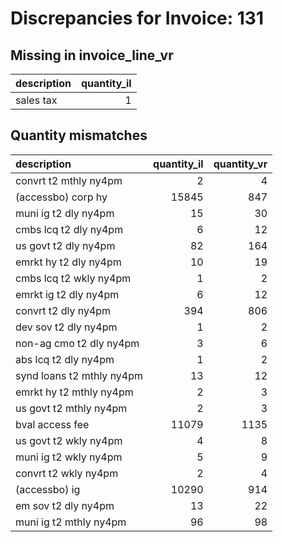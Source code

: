 # Discrepancies for Invoice: 131

## Missing in invoice_line_vr

| description   |   quantity_il |
|:--------------|--------------:|
| sales tax     |             1 |

## Quantity mismatches

| description               |   quantity_il |   quantity_vr |
|:--------------------------|--------------:|--------------:|
| convrt t2 mthly ny4pm     |             2 |             4 |
| (accessbo) corp hy        |         15845 |           847 |
| muni ig t2 dly ny4pm      |            15 |            30 |
| cmbs lcq t2 dly ny4pm     |             6 |            12 |
| us govt t2 dly ny4pm      |            82 |           164 |
| emrkt hy t2 dly ny4pm     |            10 |            19 |
| cmbs lcq t2 wkly ny4pm    |             1 |             2 |
| emrkt ig t2 dly ny4pm     |             6 |            12 |
| convrt t2 dly ny4pm       |           394 |           806 |
| dev sov t2 dly ny4pm      |             1 |             2 |
| non-ag cmo t2 dly ny4pm   |             3 |             6 |
| abs lcq t2 dly ny4pm      |             1 |             2 |
| synd loans t2 mthly ny4pm |            13 |            12 |
| emrkt hy t2 mthly ny4pm   |             2 |             3 |
| us govt t2 mthly ny4pm    |             2 |             3 |
| bval access fee           |         11079 |          1135 |
| us govt t2 wkly ny4pm     |             4 |             8 |
| muni ig t2 wkly ny4pm     |             5 |             9 |
| convrt t2 wkly ny4pm      |             2 |             4 |
| (accessbo) ig             |         10290 |           914 |
| em sov t2 dly ny4pm       |            13 |            22 |
| muni ig t2 mthly ny4pm    |            96 |            98 |
